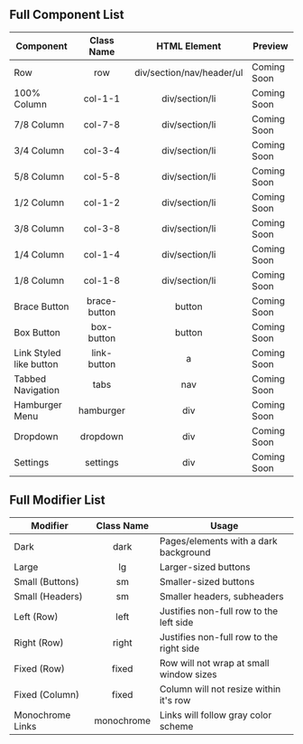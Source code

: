 ## Full Component List

| Component | Class Name | HTML Element | Preview |
|---|:---:|:---:|---|
| Row | row | div/section/nav/header/ul | Coming Soon |
| 100% Column | col-1-1 | div/section/li | Coming Soon |
| 7/8 Column | col-7-8 | div/section/li |  Coming Soon |
| 3/4 Column | col-3-4 | div/section/li |  Coming Soon |
| 5/8 Column | col-5-8 | div/section/li |  Coming Soon |
| 1/2 Column | col-1-2 | div/section/li |  Coming Soon |
| 3/8 Column | col-3-8 | div/section/li |  Coming Soon |
| 1/4 Column | col-1-4 | div/section/li |  Coming Soon |
| 1/8 Column | col-1-8 | div/section/li |  Coming Soon |
| Brace Button | brace-button | button | Coming Soon |
| Box Button | box-button | button | Coming Soon |
| Link Styled like button | link-button | a | Coming Soon |
| Tabbed Navigation | tabs | nav | Coming Soon |
| Hamburger Menu | hamburger | div | Coming Soon |
| Dropdown | dropdown | div | Coming Soon |
| Settings | settings | div | Coming Soon |

## Full Modifier List

| Modifier | Class Name | Usage |
|---|:---:|---|
| Dark | dark | Pages/elements with a dark background |
| Large | lg | Larger-sized buttons |
| Small (Buttons) | sm | Smaller-sized buttons |
| Small (Headers) | sm | Smaller headers, subheaders |
| Left (Row) | left | Justifies non-full row to the left side |
| Right (Row) | right | Justifies non-full row to the right side |
| Fixed (Row) | fixed | Row will not wrap at small window sizes |
| Fixed (Column) | fixed | Column will not resize within it's row |
| Monochrome Links | monochrome | Links will follow gray color scheme |
